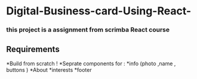 # Digital-Business-card-Using-React-
  ### this project is a assignment from scrimba React course 
## Requirements 

*Build from scratch !
*Seprate components for :
  *info (photo ,name , buttons )
  *About
  *interests
  *footer
